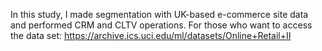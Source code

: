 In this study, I made segmentation with UK-based e-commerce site data and performed CRM and CLTV operations.
For those who want to access the data set: https://archive.ics.uci.edu/ml/datasets/Online+Retail+II